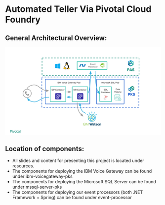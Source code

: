 # Automated Teller Via Pivotal Cloud Foundry

## General Architectural Overview:

![Alt text](./resources/architectural-overview.svg)

## Location of components:

- All slides and content for presenting this project is located under resources.
- The components for deploying the IBM Voice Gateway can be found under ibm-voicegateway-pks
- The components for deploying the Microsoft SQL Server can be found under mssql-server-pks
- The components for deploying our event processors (both .NET Framework + Spring) can be found under event-processor

